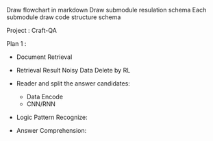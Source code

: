 Draw flowchart in markdown
Draw submodule resulation schema
Each submodule draw code structure schema


Project : Craft-QA

Plan 1 : 
- Document Retrieval
- Retrieval Result Noisy Data Delete by RL
- Reader and split the answer candidates:
	- Data Encode
	- CNN/RNN
- Logic Pattern Recognize:

- Answer Comprehension:



